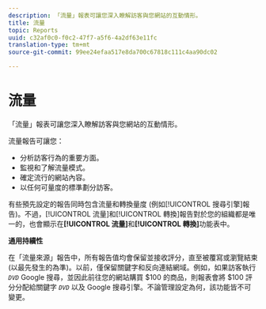 ```yaml
---
description: 「流量」報表可讓您深入瞭解訪客與您網站的互動情形。
title: 流量
topic: Reports
uuid: c32af0c0-f0c2-47f7-a5f6-4a2df63e11fc
translation-type: tm+mt
source-git-commit: 99ee24efaa517e8da700c67818c111c4aa90dc02

---
```



# 流量

「流量」報表可讓您深入瞭解訪客與您網站的互動情形。

流量報告可讓您：

* 分析訪客行為的重要方面。
* 監視和了解流量模式。
* 確定流行的網站內容。
* 以任何可量度的標準劃分訪客。

有些預先設定的報告同時包含流量和轉換量度 (例如[!UICONTROL 搜尋引擎]報告)。不過，[!UICONTROL 流量]和[!UICONTROL 轉換]報告對於您的組織都是唯一的，也會顯示在&#x200B;**[!UICONTROL 流量]**&#x200B;和&#x200B;**[!UICONTROL 轉換]**&#x200B;功能表中。

**通用持續性**

在「流量來源」報告中，所有報告值均會保留並接收評分，直至被覆寫或瀏覽結束 (以最先發生的為準)。以前，僅保留關鍵字和反向連結網域。例如，如果訪客執行     *`DVD`* Google 搜尋，並因此前往您的網站購買 $100 的商品，則報表會將 $100 評分分配給關鍵字 *`DVD`* 以及 Google 搜尋引擎。不論管理設定為何，該功能皆不可變更。
